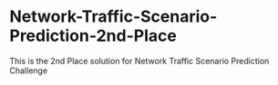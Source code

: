 # Network-Traffic-Scenario-Prediction-2nd-Place
This is the 2nd Place solution for Network Traffic Scenario Prediction Challenge
